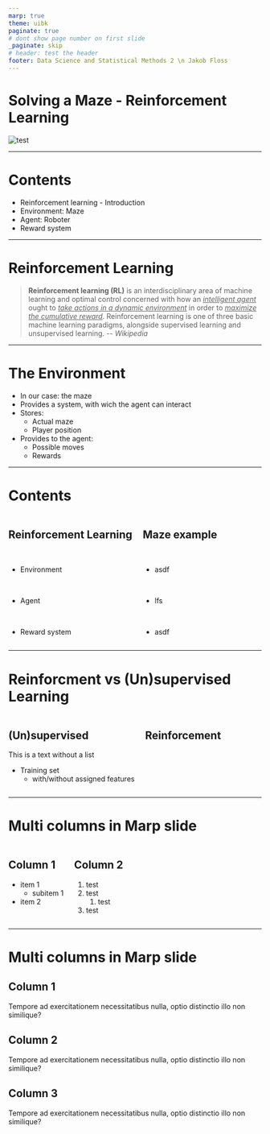 ```yaml
---
marp: true
theme: uibk
paginate: true
# dont show page number on first slide
_paginate: skip
# header: test the header
footer: Data Science and Statistical Methods 2 \n Jakob Floss
---
```

# Solving a Maze - Reinforcement Learning

![test](../learning_animations/very_very_big_maze_lr0.1_er0.50.gif)

---
# Contents

* Reinforcement learning - Introduction
* Environment: Maze
* Agent: Roboter
* Reward system

---
# Reinforcement Learning

> **Reinforcement learning (RL)** is an interdisciplinary area of machine learning and optimal control concerned with how an <u>*intelligent agent*</u> ought to <u>*take actions in a dynamic environment*</u> in order to <u>*maximize the cumulative reward*</u>. Reinforcement learning is one of three basic machine learning paradigms, alongside supervised learning and unsupervised learning.
-- <cite>Wikipedia</cite>

---
# The Environment

* In our case: the maze
* Provides a system, with wich the agent can interact
* Stores:
  * Actual maze
  * Player position
* Provides to the agent:
  * Possible moves
  * Rewards


---
# Contents

<div class=columns>

<div>

## Reinforcement Learning

<br>

* Environment
<br>

* Agent
<br>

* Reward system
</div>

<div>

<!-- <h2 style="text-align: center"> Maze example </h2> -->
## Maze example

<br>

* asdf
<br>

* lfs
<br>

* asdf

</div>

</div>

---

# Reinforcment vs (Un)supervised Learning

<div class=columns>

<div>

## (Un)supervised
This is a text without a list
- Training set
  - with/without assigned features
</div>

<div>

## Reinforcement

</div>

</div>


---
# Multi columns in Marp slide

<div class="columns">
<div>

## Column 1

- item 1
  - subitem 1
- item 2

</div>
<div>

## Column 2

1. test
2. test
    1. test
3. test

</div>
</div>

---

# Multi columns in Marp slide

<div class="columns3">
<div>

## Column 1

Tempore ad exercitationem necessitatibus nulla, optio distinctio illo non similique?

</div>
<div>

## Column 2

Tempore ad exercitationem necessitatibus nulla, optio distinctio illo non similique?

</div>
<div>

## Column 3

Tempore ad exercitationem necessitatibus nulla, optio distinctio illo non similique?

</div>
</div>
